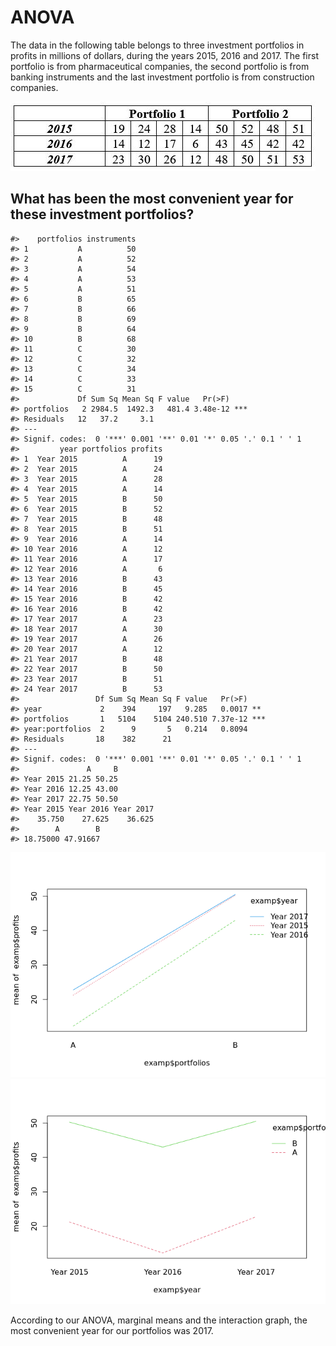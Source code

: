 
<!-- README.md is generated from README.Rmd. Please edit that file -->

# ANOVA

The data in the following table belongs to three investment portfolios
in profits in millions of dollars, during the years 2015, 2016 and 2017.
The first portfolio is from pharmaceutical companies, the second
portfolio is from banking instruments and the last investment portfolio
is from construction companies.

![](dollars.JPG)<!-- -->

## What has been the most convenient year for these investment portfolios?

    #>    portfolios instruments
    #> 1           A          50
    #> 2           A          52
    #> 3           A          54
    #> 4           A          53
    #> 5           A          51
    #> 6           B          65
    #> 7           B          66
    #> 8           B          69
    #> 9           B          64
    #> 10          B          68
    #> 11          C          30
    #> 12          C          32
    #> 13          C          34
    #> 14          C          33
    #> 15          C          31
    #>             Df Sum Sq Mean Sq F value   Pr(>F)    
    #> portfolios   2 2984.5  1492.3   481.4 3.48e-12 ***
    #> Residuals   12   37.2     3.1                     
    #> ---
    #> Signif. codes:  0 '***' 0.001 '**' 0.01 '*' 0.05 '.' 0.1 ' ' 1
    #>         year portfolios profits
    #> 1  Year 2015          A      19
    #> 2  Year 2015          A      24
    #> 3  Year 2015          A      28
    #> 4  Year 2015          A      14
    #> 5  Year 2015          B      50
    #> 6  Year 2015          B      52
    #> 7  Year 2015          B      48
    #> 8  Year 2015          B      51
    #> 9  Year 2016          A      14
    #> 10 Year 2016          A      12
    #> 11 Year 2016          A      17
    #> 12 Year 2016          A       6
    #> 13 Year 2016          B      43
    #> 14 Year 2016          B      45
    #> 15 Year 2016          B      42
    #> 16 Year 2016          B      42
    #> 17 Year 2017          A      23
    #> 18 Year 2017          A      30
    #> 19 Year 2017          A      26
    #> 20 Year 2017          A      12
    #> 21 Year 2017          B      48
    #> 22 Year 2017          B      50
    #> 23 Year 2017          B      51
    #> 24 Year 2017          B      53
    #>                 Df Sum Sq Mean Sq F value   Pr(>F)    
    #> year             2    394     197   9.285   0.0017 ** 
    #> portfolios       1   5104    5104 240.510 7.37e-12 ***
    #> year:portfolios  2      9       5   0.214   0.8094    
    #> Residuals       18    382      21                     
    #> ---
    #> Signif. codes:  0 '***' 0.001 '**' 0.01 '*' 0.05 '.' 0.1 ' ' 1
    #>               A     B
    #> Year 2015 21.25 50.25
    #> Year 2016 12.25 43.00
    #> Year 2017 22.75 50.50
    #> Year 2015 Year 2016 Year 2017 
    #>    35.750    27.625    36.625
    #>        A        B 
    #> 18.75000 47.91667

![](README_files/figure-gfm/unnamed-chunk-3-1.png)<!-- -->![](README_files/figure-gfm/unnamed-chunk-3-2.png)<!-- -->

According to our ANOVA, marginal means and the interaction graph, the
most convenient year for our portfolios was 2017.
